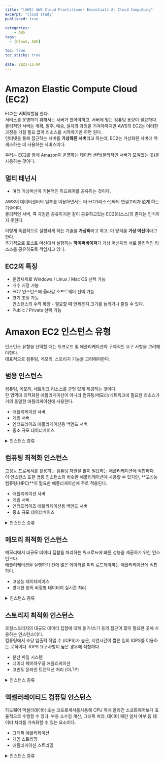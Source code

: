 ```yaml
---
title: "[AWS] AWS Cloud Practitioner Essentials-2: Cloud Computing"
excerpt: "cloud study"
published: true

categories:
    - AWS
tags:
  - [Cloud, AWS]

toc: true
toc_sticky: true
 
date: 2023-11-04
---
```


# Amazon Elastic Compute Cloud (EC2)
EC2는 **서버**역할을 한다.  
서비스를 운영하기 위해서는 서버가 있어야하고, 서버에 맞는 컴퓨팅 용량이 필요하다.  
물리적인 서버는 계획, 발주, 배송, 설치의 과정을 거쳐야하지만 AWS의 EC2는 이러한 과정을 거칠 필요 없이 리소스를 시작하기만 하면 된다.  
인터넷을 통해 접근하는 서버를 **가상화된 서버**라고 하는데, EC2는 가상화된 서버에 액세스하는 데 사용하는 서비스이다.  

우리는 EC2를 통해 Amazon이 운영하는 데이터 센터(물리적인 서버가 모여있는 곳)을 사용하는 것이다.  

## 멀티 테넌시
- 여러 가상머신이 기본적인 하드웨어를 공유하는 것이다.  

AWS의 데이터센터의 일부를 이용하면서도 타 EC2(리소스)와의 연결고리가 없게 하는 기술이다.  
물리적인 서버, 즉 자원은 공유하지만 같이 공유하고있는 EC2(리소스)의 존재는 인식하지 못한다.  

이렇게 독립적으로 실행되게 하는 기술을 **가상화**라고 하고, 이 방식을 **가상 머신**이라고 한다.  
추가적으로 호스트 머신에서 실행하는 **하이퍼바이저**가 가상 머신끼리 서로 물리적인 리소스를 공유하도록 책임지고 있다.  

## EC2의 특징
- 운영체제로 Windows / Linux / Mac OS 선택 가능
- 개수 지정 가능
- EC2 인스턴스에 올라갈 소프트웨어 선택 가능
- 크기 조정 가능  
  인스턴스의 수직 확장 - 필요할 때 언제든지 크기를 늘리거나 줄일 수 있다.
- Public / Private 선택 가능


# Amaxon EC2 인스턴스 유형
인스턴스 유형을 선택할 때는 워크로드 및 애플리케이션의 구체적인 요구 사항을 고려해야한다.  
대표적으로 컴퓨팅, 메모리, 스토리지 기능을 고려해야한다.  

## 범용 인스턴스
컴퓨팅, 메모리, 네트워크 리소스를 균형 있게 제공하는 것이다.  
한 영역에 최적화된 애플리케이션이 아니라 컴퓨팅/메모리/네트워크에 필요한 리소스가 거의 동일한 애플리케이션에 사용한다.   

- 애플리케이션 서버
- 게임 서버
- 엔터프라이즈 애플리케이션용 백엔드 서버
- 중소 규모 데이터베이스

<details>
<summary>인스턴스 종류</summary>
<div>
기본적으로 컴퓨팅, 메모리, 네트워크 기능이 균일하며, 사이즈를 선택할 수 있는 방식이다. 사이즈에 따라 vCPU와 메모리가 달라진다.  
<li>A1
<li>M5, M5a
<li>M5zn
<li>M6g, M6gd
<li>M6i, M6id
<li>M6in, M6idn
<li>M7i
<li>M71-flex
<li>M7g, M7gd
<li>M7a
<li>M1 Mac, M2 Pro Mac
<li>T2, T3, T3a, T4g
</div>
</details>

## 컴퓨팅 최적화 인스턴스
고성능 프로세서를 활용하는 컴퓨팅 자원을 많이 필요하는 애플리케이션에 적합하다.   
이 인스턴스 또한 범용 인스턴스와 비슷한 애플리케이션에 사용할 수 있지만, **고성능 컴퓨팅(HPC)**이 필요한 애플리케이션에 주로 적용된다.

- 애플리케이션 서버
- 게임 서버
- 엔터프라이즈 애플리케이션용 백엔드 서버
- 중소 규모 데이터베이스

<details>
<summary>인스턴스 종류</summary>
<div>
<li>C5, C5n</li>
<li>C6g, C6gd, C6gn</li>
<li>C6i, C6id</li>
<li>C6in</li>
<li>C6a</li>
<li>C7g, C7gd</li>
<li>C7gn</li>
<li>C7i</li>
<li>Hpc6a</li>
<li>Hpc7g</li>
<li>Hpc7a</li>
</div>
</details>


## 메모리 최적화 인스턴스
메모리에서 대규모 데이터 집합을 처리하는 워크로드에 빠른 성능을 제공하기 위한 인스턴스다.  
애플리케이션을 실행하기 전에 많은 데이터를 미리 로드해야하는 애플리케이션에 적합하다.

- 고성능 데이터베이스
- 방대한 양의 비정형 데이터의 실시간 처리

<details>
<summary>인스턴스 종류</summary>
<div>
<li>R5, R5a, R5b, R5n</li>
<li>R6a</li>
<li>Hpc6id</li>
<li>R6g, R6gd</li>
<li>R6i, R6id</li>
<li>R6in, R6idn</li>
<li>R7a</li>
<li>R7i</li>
<li>R7iz</li>
<li>R7g, R6gd</li>
<li>u-*</li>
<li>X1</li>
<li>X1e</li>
<li>X2gd</li>
<li>X2idn, X2iedn, X2iezn</li>
<li>z1d</li>
</div>
</details>

## 스토리지 최적화 인스턴스
로컬스토리지의 대규모 데이터 집합에 대해 읽기/쓰기 등의 접근이 많이 필요한 곳에 사용하는 인스턴스이다.  
컴퓨팅에서 초당 입출력 작업 수 (IOPS)가 높은, 지연시간이 짧은 임의 IOPS를 이용하는 로직이다. IOPS 요구사항이 높은 경우에 적합하다.

- 분산 파일 시스템
- 데이터 웨어하우징 애플리케이션
- 고빈도 온라인 트랜잭션 처리 (OLTP)

<details>
<summary>인스턴스 종류</summary>
<div>
<li>D2</li>
<li>D3, D3en</li>
<li>H1</li>
<li>i3, i3en</li>
<li>i4i</li>
<li>i4g</li>
<li>im4gn</li>
<li>is4gen</li>

</div>
</details>

## 액셀러레이티드 컴퓨팅 인스턴스
하드웨어 액셀러레이터 또는 코프로세서를사용해 CPU 위에 올라간 소프트웨어보다 효율적으로 수행할 수 있다. 부동 소수점 계산, 그래픽 처리, 데이터 패턴 일치 여부 등 데이터 처리를 가속화할 수 있는 요소이다. 

- 그래픽 애플리케이션
- 게임 스트리밍
- 애플리케이션 스트리밍

<details>
<summary>인스턴스 종류</summary>
<div>

<h3> GPU 인스턴스</h3>

<li> D2</li>
<li> D3, D3en</li>
<li> H1</li>
<li> i3, i3en</li>
<li> i4i</li>
<li> i4g</li>



</div>
</details>

